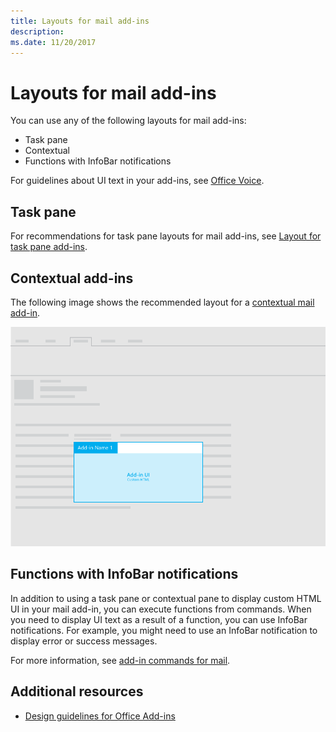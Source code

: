 ```yaml
---
title: Layouts for mail add-ins
description: 
ms.date: 11/20/2017 
---
```



# Layouts for mail add-ins

You can use any of the following layouts for mail add-ins:

- Task pane
- Contextual
- Functions with InfoBar notifications

For guidelines about UI text in your add-ins, see [Office Voice](https://msdn.microsoft.com/en-us/library/office/mt484351.aspx).

## Task pane

For recommendations for task pane layouts for mail add-ins, see [Layout for task pane add-ins](layout-for-task-pane-add-ins.md).


## Contextual add-ins

The following image shows the recommended layout for a [contextual mail add-in](https://msdn.microsoft.com/EN-US/library/office/dn893542.aspx).

![Layout of a contextual mail add-in](../../images/mail-add-in-contextual-card.png)

## Functions with InfoBar notifications

In addition to using a task pane or contextual pane to display custom HTML UI in your mail add-in, you can execute functions from commands. When you need to display UI text as a result of a function, you can use InfoBar notifications. For example, you might need to use an InfoBar notification to display error or success messages. 

For more information, see [add-in commands for mail](https://msdn.microsoft.com/EN-US/library/office/mt267546.aspx). 


## Additional resources

- [Design guidelines for Office Add-ins](../add-in-design.md)
